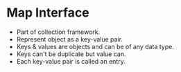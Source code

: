 # Map Interface
- Part of collection framework.
- Represent object as a key-value pair.
- Keys & values are objects and can be of any data type.
- Keys can't be duplicate but value can.
- Each key-value pair is called an entry.

